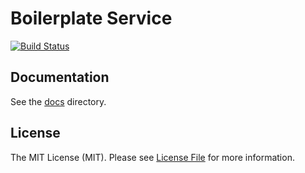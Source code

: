 # Boilerplate Service

[![Build Status](https://img.shields.io/travis/deshboard/boilerplate-service.svg?style=flat-square)](https://travis-ci.org/deshboard/boilerplate-service)


## Documentation

See the [docs](docs/) directory.


## License

The MIT License (MIT). Please see [License File](LICENSE) for more information.
